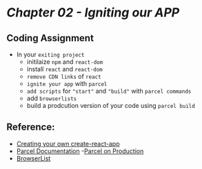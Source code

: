 # _Chapter 02 - Igniting our APP_

## Coding Assignment

- In your `exiting project`
  - initilaize `npm` and `react-dom`
  - install `react` and `react-dom`
  - `remove CDN links` of `react`
  - `ignite your app` with `parcel`
  - `add scripts` for `"start"` and `"build"` with `parcel commands`
  - add `browserlists`
  - build a prodcution version of your code using `parcel build`

## Reference:
- [Creating your own create-react-app](https://medium.com/@JedaiSaboteur/creating-a-react-app-from-scratch-f3c693b84658)
- [Parcel Documentation](https://parceljs.org/getting-started/webapp/)
-[Parcel on Production](https://parceljs.org/features/production/)
- [BrowserList](https://browserlist.dev)

  